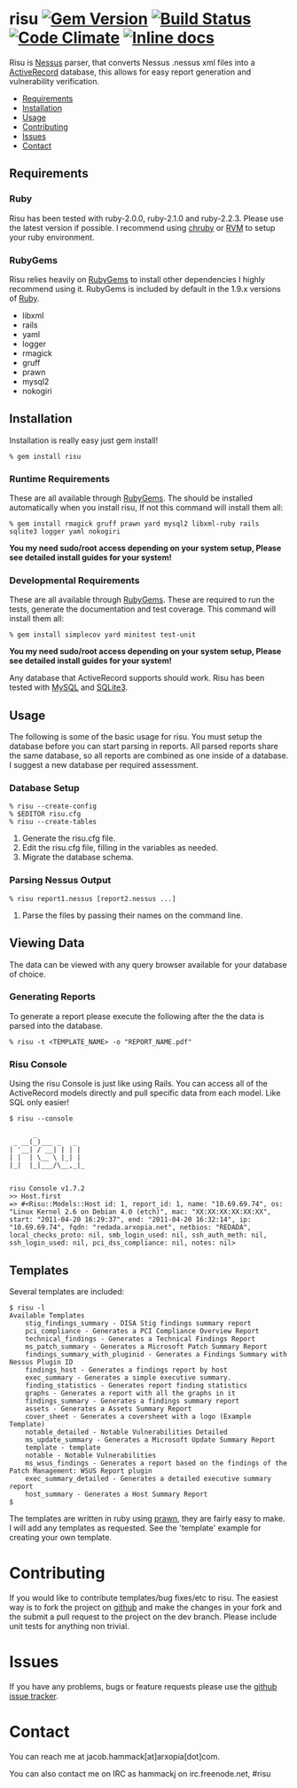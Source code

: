 # risu [![Gem Version](https://badge.fury.io/rb/risu.png)](http://badge.fury.io/rb/risu) [![Build Status](https://travis-ci.org/arxopia/risu.png?branch=master)](https://travis-ci.org/arxopia/risu)  [![Code Climate](https://codeclimate.com/github/arxopia/risu/badges/gpa.svg)](https://codeclimate.com/github/arxopia/risu) [![Inline docs](http://inch-ci.org/github/arxopia/risu.png)](http://inch-ci.org/github/arxopia/risu) 

Risu is [Nessus](http://www.nessus.org) parser, that converts Nessus .nessus xml files into a [ActiveRecord](http://api.rubyonrails.org/classes/ActiveRecord/Base.html) database, this allows for easy report generation and vulnerability verification.

* [Requirements](#requirements)
* [Installation](#installation)
* [Usage](#usage)
* [Contributing](#contributing)
* [Issues](#issues)
* [Contact](#contact)

## Requirements

### Ruby
Risu has been tested with ruby-2.0.0, ruby-2.1.0 and ruby-2.2.3. Please use the latest version if possible. I recommend using [chruby](https://github.com/postmodern/chruby) or [RVM](https://rvm.io/) to setup your ruby environment.

### RubyGems
Risu relies heavily on [RubyGems](http://rubygems.org/) to install other dependencies I highly recommend using it. RubyGems is included by default in the 1.9.x versions of [Ruby](http://ruby-lang.org/).

- libxml
- rails
- yaml
- logger
- rmagick
- gruff
- prawn
- mysql2
- nokogiri

## Installation
Installation is really easy just gem install!

	% gem install risu

### Runtime Requirements

These are all available through [RubyGems](http://rubygems.org/). The should be installed automatically when you install risu, If not this command will install them all:

	% gem install rmagick gruff prawn yard mysql2 libxml-ruby rails sqlite3 logger yaml nokogiri

**You my need sudo/root access depending on your system setup, Please see detailed install guides for your system!**

### Developmental Requirements

These are all available through [RubyGems](http://rubygems.org/). These are required to run the tests, generate the documentation and test coverage. This command will install them all:

	% gem install simplecov yard minitest test-unit

**You my need sudo/root access depending on your system setup, Please see detailed install guides for your system!**

Any database that ActiveRecord supports should work. Risu has been tested with [MySQL](http://www.mysql.com/) and [SQLite3](http://sqlite.org/).

## Usage

The following is some of the basic usage for risu. You must setup the database before you can start parsing in reports. All parsed reports share the same database, so all reports are combined as one inside of a database. I suggest a new database per required assessment.

### Database Setup

	% risu --create-config
	% $EDITOR risu.cfg
	% risu --create-tables

1. Generate the risu.cfg file.
2. Edit the risu.cfg file, filling in the variables as needed.
3. Migrate the database schema.

### Parsing Nessus Output

	% risu report1.nessus [report2.nessus ...]

1. Parse the files by passing their names on the command line.


## Viewing Data
The data can be viewed with any query browser available for your database of choice.

### Generating Reports
To generate a report please execute the following after the the data is parsed into the database.

	% risu -t <TEMPLATE_NAME> -o "REPORT_NAME.pdf"

### Risu Console

Using the risu Console is just like using Rails. You can access all of the ActiveRecord models directly and pull specific data from each model. Like SQL only easier!

	$ risu --console

	      _
	 _ __(_)___ _   _
	| '__| / __| | | |
	| |  | \__ \ |_| |
	|_|  |_|___/\__,_|_


	risu Console v1.7.2
	>> Host.first
	=> #<Risu::Models::Host id: 1, report_id: 1, name: "10.69.69.74", os: "Linux Kernel 2.6 on Debian 4.0 (etch)", mac: "XX:XX:XX:XX:XX:XX", start: "2011-04-20 16:29:37", end: "2011-04-20 16:32:14", ip: "10.69.69.74", fqdn: "redada.arxopia.net", netbios: "REDADA", local_checks_proto: nil, smb_login_used: nil, ssh_auth_meth: nil, ssh_login_used: nil, pci_dss_compliance: nil, notes: nil>

## Templates
Several templates are included:

	$ risu -l
    Available Templates
        stig_findings_summary - DISA Stig findings summary report
        pci_compliance - Generates a PCI Compliance Overview Report
        technical_findings - Generates a Technical Findings Report
        ms_patch_summary - Generates a Microsoft Patch Summary Report
        findings_summary_with_pluginid - Generates a Findings Summary with Nessus Plugin ID
        findings_host - Generates a findings report by host
        exec_summary - Generates a simple executive summary.
        finding_statistics - Generates report finding statistics
        graphs - Generates a report with all the graphs in it
        findings_summary - Generates a findings summary report
        assets - Generates a Assets Summary Report
        cover_sheet - Generates a coversheet with a logo (Example Template)
        notable_detailed - Notable Vulnerabilities Detailed
        ms_update_summary - Generates a Microsoft Update Summary Report
        template - template
        notable - Notable Vulnerabilities
        ms_wsus_findings - Generates a report based on the findings of the Patch Management: WSUS Report plugin
        exec_summary_detailed - Generates a detailed executive summary report
        host_summary - Generates a Host Summary Report
	$

The templates are written in ruby using [prawn](http://prawn.majesticseacreature.com/), they are fairly easy to make. I will add any templates as requested. See the 'template' example for creating your own template.

# Contributing
If you would like to contribute templates/bug fixes/etc to risu. The easiest way is to fork the project on [github](http://github.com/arxopia/risu) and make the changes in your fork and the submit a pull request to the project on the dev branch. Please include unit tests for anything non trivial.

# Issues
If you have any problems, bugs or feature requests please use the [github issue tracker](http://github.com/arxopia/risu/issues).

# Contact
You can reach me at jacob.hammack[at]arxopia[dot]com.

You can also contact me on IRC as hammackj on irc.freenode.net, #risu
